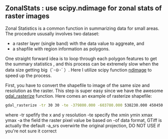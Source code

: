 ## ZonalStats : use scipy.ndimage for zonal stats of raster images 
Zonal Statistics is a common function in summarizing data for small areas. 
The procedure ususally involves two dataset: 
- a raster layer (single band) with the data value to aggreate, and 
- a shapfile with region information as polygons. 

One straight forward idea is to loop through each polygon features to get 
the summary statistics , and this process can be extremely slow when the 
data size getting big（`･⊝･´ ）.
Here I utilize scipy function [ndimage](http://docs.scipy.org/doc/scipy-0.17.1/reference/ndimage.html) to speed up the process.

First, you have to convert the shapefile to image of the same size and resolution as the raster. 
This step is super easy since we have the awesome [gdal_rasterize](http://www.gdal.org/gdal_rasterize.html) function. 
Here comes an example of rasterize shapefile:
```bash
gdal_rasterize -tr 30 30 -te -379800.000 -603780.000 538230.000 450450.000 -a id -of  GTiff -a_srs EPSG:3310 training.shp training.tif
```
where 
-tr spefify the x and y resolution 
-te specify the xmin ymin xmax ymax
-a the field the raster pixel value be based on 
-of data format, GTiff is actually the default 
-a_srs overwirte the original projection, DO NOT USE if you're not sure it correct



